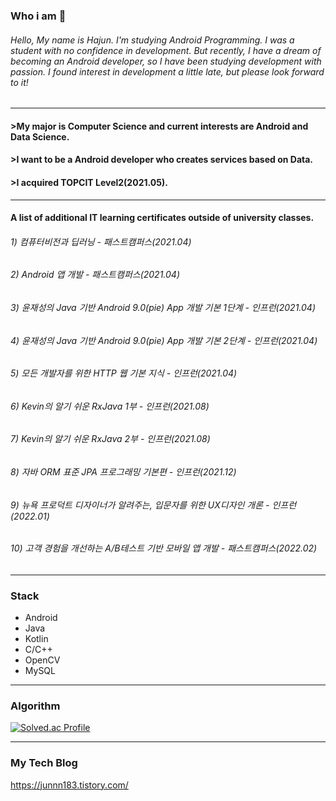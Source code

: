 ### Who i am 👋
###### Hello, My name is Hajun. I'm studying Android Programming. I was a student with no confidence in development. But recently, I have a dream of becoming an Android developer, so I have been studying development with passion. I found interest in development a little late, but please look forward to it!
----
#### >My major is Computer Science and current interests are Android and Data Science.
#### >I want to be a Android developer who creates services based on Data.
#### >I acquired TOPCIT Level2(2021.05).
----
#### A list of additional IT learning certificates outside of university classes.
###### 1) 컴퓨터비전과 딥러닝 - 패스트캠퍼스(2021.04)
###### 2) Android 앱 개발 - 패스트캠퍼스(2021.04)
###### 3) 윤재성의 Java 기반 Android 9.0(pie) App 개발 기본 1단계 - 인프런(2021.04)
###### 4) 윤재성의 Java 기반 Android 9.0(pie) App 개발 기본 2단계 - 인프런(2021.04)
###### 5) 모든 개발자를 위한 HTTP 웹 기본 지식 - 인프런(2021.04)
###### 6) Kevin의 알기 쉬운 RxJava 1부 - 인프런(2021.08)
###### 7) Kevin의 알기 쉬운 RxJava 2부 - 인프런(2021.08)
###### 8) 자바 ORM 표준 JPA 프로그래밍 기본편 - 인프런(2021.12)
###### 9) 뉴욕 프로덕트 디자이너가 알려주는, 입문자를 위한 UX디자인 개론 - 인프런(2022.01)
###### 10) 고객 경험을 개선하는 A/B테스트 기반 모바일 앱 개발 - 패스트캠퍼스(2022.02)
----
### Stack
* Android
* Java
* Kotlin
* C/C++
* OpenCV
* MySQL
----
### Algorithm
[![Solved.ac Profile](http://mazassumnida.wtf/api/v2/generate_badge?boj=didtmdgus100)](https://solved.ac/didtmdgus100/)

----
### My Tech Blog
https://junnn183.tistory.com/
